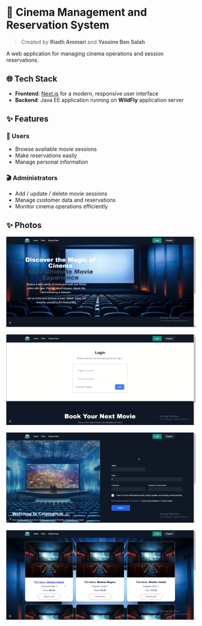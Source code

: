 # 🎥 Cinema Management and Reservation System

> Created by **Riadh Ammari** and **Yassine Ben Salah**

A web application for managing cinema operations and session reservations.

## 🌐 Tech Stack

- **Frontend**: [Next.js](https://nextjs.org/) for a modern, responsive user interface  
- **Backend**: Java EE application running on **WildFly** application server

## ✨ Features

### 👤 Users
- Browse available movie sessions  
- Make reservations easily  
- Manage personal information

### 🎬 Administrators
- Add / update / delete movie sessions  
- Manage customer data and reservations  
- Monitor cinema operations efficiently

## ✨ Photos

<p align="center">
  <img src="cinma/public/Screenshot 2025-04-14 154101.png" alt="Home Page"/>
  <br/><br/>
  <img src="cinma/public/Screenshot 2025-04-14 154219.png" alt="Login Page"/>
  <br/><br/>
  <img src="cinma/public/Screenshot 2025-04-14 154338.png" alt="Sign In Page"/>
  <br/><br/>
  <img src="cinma/public/Screenshot 2025-04-14 154201.png" alt="List of Films"/>
</p>
